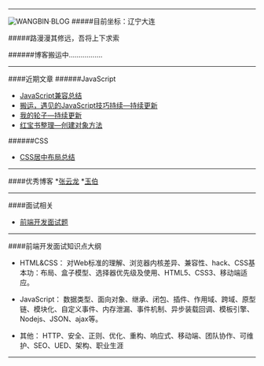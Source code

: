 ***
![WANGBIN·BLOG](http://a2.qpic.cn/psb?/V13HtaHF3aU80d/zC8dtx5tZ43c2FvcWcg1Ru1w2uhmSt*FU5q0k2secuk!/b/dIoBAAAAAAAA&bo=eAB0AAAAAAADBy4!&rf=viewer_4)
#####目前坐标：辽宁大连    

#####路漫漫其修远，吾将上下求索

######博客搬运中.................
***
####近期文章
######JavaScript

* [JavaScript兼容总结](https://github.com/wangbin2015/BLOG/issues/1)       
* [搬运，遇见的JavaScript技巧持续—持续更新](https://github.com/wangbin2015/BLOG/issues/2)
* [我的轮子—持续更新](https://github.com/wangbin2015/BLOG/issues/3)
* [红宝书整理—创建对象方法](https://github.com/wangbin2015/BLOG/issues/4)    

######CSS
* [CSS居中布局总结](https://github.com/wangbin2015/BLOG/issues/5)  

***
####优秀博客
*[张云龙](https://github.com/fouber/blog)
*[玉伯](https://github.com/lifesinger/lifesinger.github.com/issues)

***
####面试相关

* [前端开发面试题](https://github.com/markyun/My-blog/tree/master/Front-end-Developer-Questions)

***
####前端开发面试知识点大纲
* HTML&CSS：  对Web标准的理解、浏览器内核差异、兼容性、hack、CSS基本功：布局、盒子模型、选择器优先级及使用、HTML5、CSS3、移动端适应。

* JavaScript：   数据类型、面向对象、继承、闭包、插件、作用域、跨域、原型链、模块化、自定义事件、内存泄漏、事件机制、异步装载回调、模板引擎、Nodejs、JSON、ajax等。

* 其他：  HTTP、安全、正则、优化、重构、响应式、移动端、团队协作、可维护、SEO、UED、架构、职业生涯 
***


